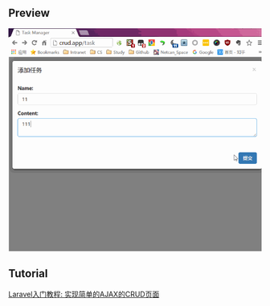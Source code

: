 ## Preview
![crud](crud.gif)

## Tutorial
[Laravel入门教程: 实现简单的AJAX的CRUD页面](http://www.netcan666.com/2016/08/17/Laravel%E5%85%A5%E9%97%A8%E6%95%99%E7%A8%8B-%E5%AE%9E%E7%8E%B0%E7%AE%80%E5%8D%95%E7%9A%84Ajax%E7%9A%84CRUD%E9%A1%B5%E9%9D%A2/index.html)

